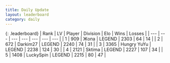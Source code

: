 ```yaml
---
title: Daily Update
layout: leaderboard
category: daily
---
```


{: .leaderboard}
| Rank | LV | Player | Division | Elo | Wins | Losses |
| --- | --- | --- | --- | --- | --- | --- |
| <span data-change="0">1</span> | 909 | <span title="ID: 402846">Жoпа</span> | LEGEND | <span data-change="0">2303</span> | <span data-change="0">64</span> | <span data-change="0">14</span> |
| <span data-change="29">2</span> | 672 | <span title="ID: 694036">Darkim27</span> | LEGEND | <span data-change="163">2240</span> | <span data-change="20">74</span> | <span data-change="3">31</span> |
| <span data-change="0">3</span> | 3365 | <span title="ID: 164871">Hungry YuYu</span> | LEGEND | <span data-change="0">2238</span> | <span data-change="0">124</span> | <span data-change="0">30</span> |
| <span data-change="-2">4</span> | 2121 | <span title="ID: 353063">Sktima</span> | LEGEND | <span data-change="-52">2227</span> | <span data-change="7">107</span> | <span data-change="6">34</span> |
| <span data-change="-1">5</span> | 1408 | <span title="ID: 498412">LuckySpin</span> | LEGEND | <span data-change="0">2215</span> | <span data-change="0">80</span> | <span data-change="0">47</span> |
